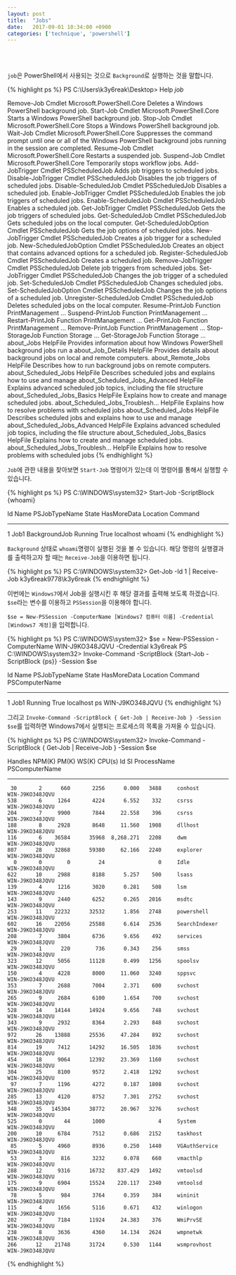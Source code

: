 ```yaml
---
layout: post
title:  "Jobs"
date:   2017-09-01 10:34:00 +0900
categories: ['technique', 'powershell']
---
```


<br/><br/>

`job`은 PowerShell에서 사용되는 것으로 `Background`로 실행하는 것을 말합니다.

{% highlight ps %}
PS C:\Users\k3y6reak\Desktop> Help *job*






Remove-Job                        Cmdlet    Microsoft.PowerShell.Core Deletes a Windows PowerShell background job.
Start-Job                         Cmdlet    Microsoft.PowerShell.Core Starts a Windows PowerShell background job.
Stop-Job                          Cmdlet    Microsoft.PowerShell.Core Stops a Windows PowerShell background job.
Wait-Job                          Cmdlet    Microsoft.PowerShell.Core Suppresses the command prompt until one or all of the Windows PowerShell background jobs running in the session are completed.
Resume-Job                        Cmdlet    Microsoft.PowerShell.Core Restarts a suspended job.
Suspend-Job                       Cmdlet    Microsoft.PowerShell.Core Temporarily stops workflow jobs.
Add-JobTrigger                    Cmdlet    PSScheduledJob            Adds job triggers to scheduled jobs.
Disable-JobTrigger                Cmdlet    PSScheduledJob            Disables the job triggers of scheduled jobs.
Disable-ScheduledJob              Cmdlet    PSScheduledJob            Disables a scheduled job.
Enable-JobTrigger                 Cmdlet    PSScheduledJob            Enables the job triggers of scheduled jobs.
Enable-ScheduledJob               Cmdlet    PSScheduledJob            Enables a scheduled job.
Get-JobTrigger                    Cmdlet    PSScheduledJob            Gets the job triggers of scheduled jobs.
Get-ScheduledJob                  Cmdlet    PSScheduledJob            Gets scheduled jobs on the local computer.
Get-ScheduledJobOption            Cmdlet    PSScheduledJob            Gets the job options of scheduled jobs.
New-JobTrigger                    Cmdlet    PSScheduledJob            Creates a job trigger for a scheduled job.
New-ScheduledJobOption            Cmdlet    PSScheduledJob            Creates an object that contains advanced options for a scheduled job.
Register-ScheduledJob             Cmdlet    PSScheduledJob            Creates a scheduled job.
Remove-JobTrigger                 Cmdlet    PSScheduledJob            Delete job triggers from scheduled jobs.
Set-JobTrigger                    Cmdlet    PSScheduledJob            Changes the job trigger of a scheduled job.
Set-ScheduledJob                  Cmdlet    PSScheduledJob            Changes scheduled jobs.
Set-ScheduledJobOption            Cmdlet    PSScheduledJob            Changes the job options of a scheduled job.
Unregister-ScheduledJob           Cmdlet    PSScheduledJob            Deletes scheduled jobs on the local computer.
Resume-PrintJob                   Function  PrintManagement           ...
Suspend-PrintJob                  Function  PrintManagement           ...
Restart-PrintJob                  Function  PrintManagement           ...
Get-PrintJob                      Function  PrintManagement           ...
Remove-PrintJob                   Function  PrintManagement           ...
Stop-StorageJob                   Function  Storage                   ...
Get-StorageJob                    Function  Storage                   ...
about_Jobs                        HelpFile                            Provides information about how Windows PowerShell background jobs run a
about_Job_Details                 HelpFile                            Provides details about background jobs on local and remote computers.
about_Remote_Jobs                 HelpFile                            Describes how to run background jobs on remote computers.
about_Scheduled_Jobs              HelpFile                            Describes scheduled jobs and explains how to use and manage
about_Scheduled_Jobs_Advanced     HelpFile                            Explains advanced scheduled job topics, including the file structure
about_Scheduled_Jobs_Basics       HelpFile                            Explains how to create and manage scheduled jobs.
about_Scheduled_Jobs_Troublesh... HelpFile                            Explains how to resolve problems with scheduled jobs
about_Scheduled_Jobs              HelpFile                            Describes scheduled jobs and explains how to use and manage
about_Scheduled_Jobs_Advanced     HelpFile                            Explains advanced scheduled job topics, including the file structure
about_Scheduled_Jobs_Basics       HelpFile                            Explains how to create and manage scheduled jobs.
about_Scheduled_Jobs_Troublesh... HelpFile                            Explains how to resolve problems with scheduled jobs
{% endhighlight %}


`Job`에 관한 내용을 찾아보면 `Start-Job` 명령어가 있는데 이 명령어를 통해서 실행할 수 있습니다.

{% highlight ps %}
PS C:\WINDOWS\system32> Start-Job -ScriptBlock {whoami}

Id     Name            PSJobTypeName   State         HasMoreData     Location             Command
--     ----            -------------   -----         -----------     --------             -------
1      Job1            BackgroundJob   Running       True            localhost            whoami
{% endhighlight %}

`Background` 상태로 `whoami`명령이 실행된 것을 볼 수 있습니다. 해당 명령의 실행결과를 출력하고자 할 때는 `Receive-Job`을 이용하면 됩니다.

{% highlight ps %}
PS C:\WINDOWS\system32> Get-Job -Id 1 | Receive-Job
k3y6reak9778\k3y6reak
{% endhighlight %}

이번에는 `Windows7`에서 Job을 실행시킨 후 해당 결과를 출력해 보도록 하겠습니다.
`$se`라는 변수를 이용하고 `PSSession`을 이용해야 합니다.

`$se = New-PSSession -ComputerName [Windows7 컴퓨터 이름] -Credential [Windows7 계정]`을 입력합니다.

{% highlight ps %}
PS C:\WINDOWS\system32> $se = New-PSSession -ComputerName WIN-J9KO348JQVU -Credential k3y6reak
PS C:\WINDOWS\system32> Invoke-Command -ScriptBlock {Start-Job -ScriptBlock {ps}} -Session $se

Id     Name            PSJobTypeName   State         HasMoreData     Location             Command                   PSComputerName
--     ----            -------------   -----         -----------     --------             -------                   --------------
1      Job1                            Running       True            localhost            ps                        WIN-J9KO348JQVU
{% endhighlight %}

그리고 `Invoke-Command -ScriptBlock { Get-Job | Receive-Job } -Session $se`를 입력하면 Windows7에서 실행되는 프로세스의 목록을 가져올 수 있습니다.

{% highlight ps %}
PS C:\WINDOWS\system32> Invoke-Command -ScriptBlock { Get-Job | Receive-Job } -Session $se

Handles  NPM(K)    PM(K)      WS(K)     CPU(s)     Id  SI ProcessName                                                                 PSComputerName
-------  ------    -----      -----     ------     --  -- -----------                                                                 --------------
     30       2      660       2256      0.000   3488     conhost                                                                     WIN-J9KO348JQVU
    538       6     1264       4224      6.552    332     csrss                                                                       WIN-J9KO348JQVU
    204       7     9900       7844     22.558    396     csrss                                                                       WIN-J9KO348JQVU
    188       8     2928       8648     11.560   1908     dllhost                                                                     WIN-J9KO348JQVU
    116       6    36584      35968  8,268.271   2208     dwm                                                                         WIN-J9KO348JQVU
    807      28    32868      59380     62.166   2240     explorer                                                                    WIN-J9KO348JQVU
      0       0        0         24                 0     Idle                                                                        WIN-J9KO348JQVU
    622      10     2988       8188      5.257    500     lsass                                                                       WIN-J9KO348JQVU
    139       4     1216       3020      0.281    508     lsm                                                                         WIN-J9KO348JQVU
    143       9     2440       6252      0.265   2016     msdtc                                                                       WIN-J9KO348JQVU
    253      11    22232      32532      1.856   2748     powershell                                                                  WIN-J9KO348JQVU
    602      16    22056      25588      6.614   2536     SearchIndexer                                                               WIN-J9KO348JQVU
    208       7     3804       6736      9.656    492     services                                                                    WIN-J9KO348JQVU
     29       1      220        736      0.343    256     smss                                                                        WIN-J9KO348JQVU
    323      12     5056      11128      0.499   1256     spoolsv                                                                     WIN-J9KO348JQVU
    150       4     4228       8000     11.060   3240     sppsvc                                                                      WIN-J9KO348JQVU
    353       7     2688       7004      2.371    600     svchost                                                                     WIN-J9KO348JQVU
    265       9     2684       6100      1.654    700     svchost                                                                     WIN-J9KO348JQVU
    528      14    14144      14924      9.656    748     svchost                                                                     WIN-J9KO348JQVU
    343       9     2932       8364      2.293    848     svchost                                                                     WIN-J9KO348JQVU
    972      26    13888      25536     47.284    892     svchost                                                                     WIN-J9KO348JQVU
    814      19     7412      14292     16.505   1036     svchost                                                                     WIN-J9KO348JQVU
    454      18     9064      12392     23.369   1160     svchost                                                                     WIN-J9KO348JQVU
    304      25     8100       9572      2.418   1292     svchost                                                                     WIN-J9KO348JQVU
     97       7     1196       4272      0.187   1808     svchost                                                                     WIN-J9KO348JQVU
    285      13     4120       8752      7.301   2752     svchost                                                                     WIN-J9KO348JQVU
    348      35   145304      38772     20.967   3276     svchost                                                                     WIN-J9KO348JQVU
    525       0       44       1000                 4     System                                                                      WIN-J9KO348JQVU
    200      10     6784       7512      0.686   2152     taskhost                                                                    WIN-J9KO348JQVU
     85       5     4960       8936      0.250   1440     VGAuthService                                                               WIN-J9KO348JQVU
     53       3      816       3232      0.078    660     vmacthlp                                                                    WIN-J9KO348JQVU
    288      12     9316      16732    837.429   1492     vmtoolsd                                                                    WIN-J9KO348JQVU
    175       9     6904      15524    220.117   2340     vmtoolsd                                                                    WIN-J9KO348JQVU
     78       5      984       3764      0.359    384     wininit                                                                     WIN-J9KO348JQVU
    115       4     1656       5116      0.671    432     winlogon                                                                    WIN-J9KO348JQVU
    202       7     7184      11924     24.383    376     WmiPrvSE                                                                    WIN-J9KO348JQVU
    238       8     3636       4360     14.134   2624     wmpnetwk                                                                    WIN-J9KO348JQVU
    266      12    21748      31724      0.530   1144     wsmprovhost                                                                 WIN-J9KO348JQVU
{% endhighlight %}